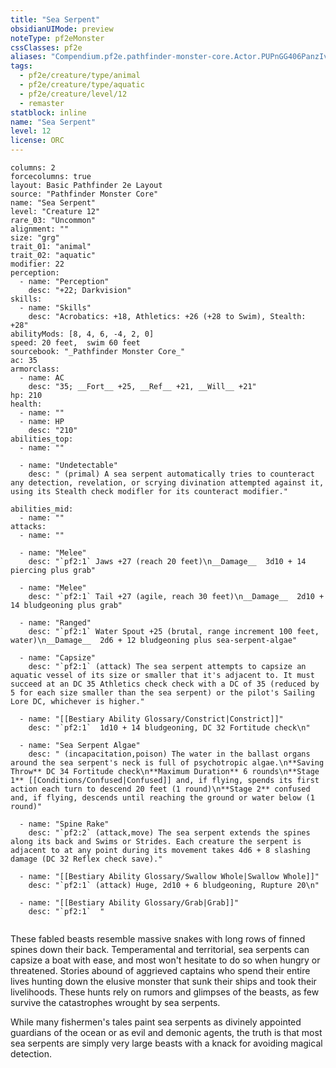 ```yaml
---
title: "Sea Serpent"
obsidianUIMode: preview
noteType: pf2eMonster
cssClasses: pf2e
aliases: "Compendium.pf2e.pathfinder-monster-core.Actor.PUPnGG406PanzIvL" 
tags:
  - pf2e/creature/type/animal
  - pf2e/creature/type/aquatic
  - pf2e/creature/level/12
  - remaster
statblock: inline
name: "Sea Serpent"
level: 12
license: ORC
---
```


```statblock
columns: 2
forcecolumns: true
layout: Basic Pathfinder 2e Layout
source: "Pathfinder Monster Core"
name: "Sea Serpent"
level: "Creature 12"
rare_03: "Uncommon"
alignment: ""
size: "grg"
trait_01: "animal"
trait_02: "aquatic"
modifier: 22
perception:
  - name: "Perception"
    desc: "+22; Darkvision"
skills:
  - name: "Skills"
    desc: "Acrobatics: +18, Athletics: +26 (+28 to Swim), Stealth: +28"
abilityMods: [8, 4, 6, -4, 2, 0]
speed: 20 feet,  swim 60 feet
sourcebook: "_Pathfinder Monster Core_"
ac: 35
armorclass:
  - name: AC
    desc: "35; __Fort__ +25, __Ref__ +21, __Will__ +21"
hp: 210
health:
  - name: ""
  - name: HP
    desc: "210"
abilities_top:
  - name: ""

  - name: "Undetectable"
    desc: " (primal) A sea serpent automatically tries to counteract any detection, revelation, or scrying divination attempted against it, using its Stealth check modifler for its counteract modifier."

abilities_mid:
  - name: ""
attacks:
  - name: ""

  - name: "Melee"
    desc: "`pf2:1` Jaws +27 (reach 20 feet)\n__Damage__  3d10 + 14 piercing plus grab"

  - name: "Melee"
    desc: "`pf2:1` Tail +27 (agile, reach 30 feet)\n__Damage__  2d10 + 14 bludgeoning plus grab"

  - name: "Ranged"
    desc: "`pf2:1` Water Spout +25 (brutal, range increment 100 feet, water)\n__Damage__  2d6 + 12 bludgeoning plus sea-serpent-algae"

  - name: "Capsize"
    desc: "`pf2:1` (attack) The sea serpent attempts to capsize an aquatic vessel of its size or smaller that it's adjacent to. It must succeed at an DC 35 Athletics check check with a DC of 35 (reduced by 5 for each size smaller than the sea serpent) or the pilot's Sailing Lore DC, whichever is higher."

  - name: "[[Bestiary Ability Glossary/Constrict|Constrict]]"
    desc: "`pf2:1`  1d10 + 14 bludgeoning, DC 32 Fortitude check\n"

  - name: "Sea Serpent Algae"
    desc: " (incapacitation,poison) The water in the ballast organs around the sea serpent's neck is full of psychotropic algae.\n**Saving Throw** DC 34 Fortitude check\n**Maximum Duration** 6 rounds\n**Stage 1** [[Conditions/Confused|Confused]] and, if flying, spends its first action each turn to descend 20 feet (1 round)\n**Stage 2** confused and, if flying, descends until reaching the ground or water below (1 round)"

  - name: "Spine Rake"
    desc: "`pf2:2` (attack,move) The sea serpent extends the spines along its back and Swims or Strides. Each creature the serpent is adjacent to at any point during its movement takes 4d6 + 8 slashing damage (DC 32 Reflex check save)."

  - name: "[[Bestiary Ability Glossary/Swallow Whole|Swallow Whole]]"
    desc: "`pf2:1` (attack) Huge, 2d10 + 6 bludgeoning, Rupture 20\n"

  - name: "[[Bestiary Ability Glossary/Grab|Grab]]"
    desc: "`pf2:1`  "
 
```



These fabled beasts resemble massive snakes with long rows of finned spines down their back. Temperamental and territorial, sea serpents can capsize a boat with ease, and most won't hesitate to do so when hungry or threatened. Stories abound of aggrieved captains who spend their entire lives hunting down the elusive monster that sunk their ships and took their livelihoods. These hunts rely on rumors and glimpses of the beasts, as few survive the catastrophes wrought by sea serpents.

While many fishermen's tales paint sea serpents as divinely appointed guardians of the ocean or as evil and demonic agents, the truth is that most sea serpents are simply very large beasts with a knack for avoiding magical detection.
